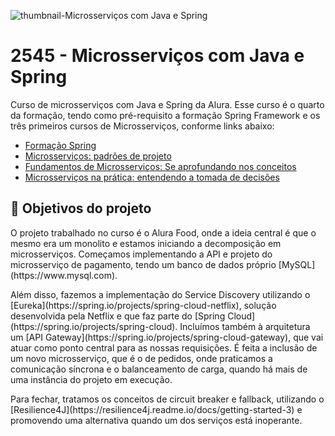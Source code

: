
![thumbnail-Microsserviços com Java e Spring](https://user-images.githubusercontent.com/66698429/169815319-20640ad4-cda0-4868-9728-d380c5fcc799.png)



# 2545 - Microsserviços com Java e Spring


Curso de microsserviços com Java e Spring da Alura. Esse curso é o quarto da formação, tendo como pré-requisito a formação Spring Framework e os três primeiros cursos de Microsserviços, conforme links abaixo:

- [Formação Spring](https://cursos.alura.com.br/formacao-spring-framework)
- [Microsserviços: padrões de projeto](https://cursos.alura.com.br/course/microsservicos-padroes-projeto)
- [Fundamentos de Microsserviços: Se aprofundando nos conceitos](https://cursos.alura.com.br/course/fundamentos-microsservicos-aprofundando-conceitos)
- [Microsserviços na prática: entendendo a tomada de decisões](https://cursos.alura.com.br/course/Microsservicos-pratica-tomada-decisoes)


## 🔨 Objetivos do projeto

<p>  O projeto trabalhado no curso é o Alura Food, onde a ideia central é que o mesmo era um monolito e estamos iniciando a decomposição em microsserviços. Começamos implementando a API e projeto do microsserviço de pagamento, tendo um banco de dados próprio [MySQL](https://www.mysql.com).
</p>

<p>  Além disso, fazemos a implementação do Service Discovery utilizando o [Eureka](https://spring.io/projects/spring-cloud-netflix),   solução desenvolvida pela Netflix e que faz parte do [Spring Cloud](https://spring.io/projects/spring-cloud). Incluímos também à arquitetura um [API Gateway](https://spring.io/projects/spring-cloud-gateway), que vai atuar como ponto central para as nossas requisições. É feita a inclusão de um novo microsserviço, que é o de pedidos, onde praticamos a comunicação síncrona e o balanceamento de carga, quando há mais de uma instância do projeto em execução.</p>

<p>  Para fechar, tratamos os conceitos de circuit breaker e fallback, utilizando o [Resilience4J](https://resilience4j.readme.io/docs/getting-started-3) e promovendo uma alternativa quando um dos serviços está inoperante.</p>
